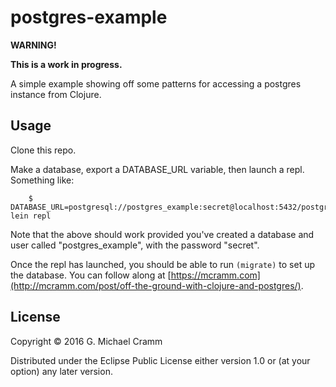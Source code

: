 # postgres-example

**WARNING!**

**This is a work in progress.**

A simple example showing off some patterns for accessing a postgres instance
from Clojure.

## Usage

Clone this repo.

Make a database, export a DATABASE_URL variable, then launch a
repl. Something like:

```
    $ DATABASE_URL=postgresql://postgres_example:secret@localhost:5432/postgres_example lein repl
```
Note that the above should work provided you've created a database and user
called "postgres_example", with the password "secret".

Once the repl has launched, you should be able to run `(migrate)` to set up the
database. You can follow along at [https://mcramm.com](http://mcramm.com/post/off-the-ground-with-clojure-and-postgres/).

## License

Copyright © 2016 G. Michael Cramm

Distributed under the Eclipse Public License either version 1.0 or (at
your option) any later version.
